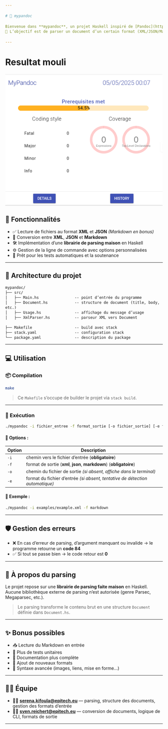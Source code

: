```yaml
---

# 📝 mypandoc

Bienvenue dans **mypandoc**, un projet Haskell inspiré de [Pandoc](https://pandoc.org/) — le célèbre convertisseur de documents.  
🎯 L’objectif est de parser un document d’un certain format (XML/JSON/Markdown) et de le convertir dans un autre.

---
```

# Resultat mouli

![alt text](<Screenshot From 2025-05-18 22-22-48.png>)

## 🚀 Fonctionnalités

- ✅ Lecture de fichiers au format **XML** et **JSON** *(Markdown en bonus)*
- 🔁 Conversion entre **XML**, **JSON** et **Markdown**
- 🛠️ Implémentation d’une **librairie de parsing maison** en Haskell
- ⚙️ Gestion de la ligne de commande avec options personnalisées
- 🧪 Prêt pour les tests automatiques et la soutenance

---

## 🧠 Architecture du projet

```
mypandoc/
├── src/
│   ├── Main.hs                -- point d’entrée du programme
│   ├── Document.hs            -- structure de document (title, body, etc.)
│   ├── Usage.hs               -- affichage du message d’usage
│   ├── XmlParser.hs           -- parseur XML vers Document

├── Makefile                   -- build avec stack
├── stack.yaml                 -- configuration stack
└── package.yaml               -- description du package
```

---

## 💻 Utilisation

### 📦 Compilation

```bash
make
```

> Ce `Makefile` s’occupe de builder le projet via `stack build`.

---

### 📂 Exécution

```bash
./mypandoc -i fichier_entree -f format_sortie [-o fichier_sortie] [-e format_entree]
```

#### 📌 Options :

| Option | Description |
|--------|-------------|
| `-i`   | chemin vers le fichier d’entrée (**obligatoire**) |
| `-f`   | format de sortie (**xml**, **json**, **markdown**) (**obligatoire**) |
| `-o`   | chemin du fichier de sortie *(si absent, affiche dans le terminal)* |
| `-e`   | format du fichier d’entrée *(si absent, tentative de détection automatique)* |

#### 🧪 Exemple :

```bash
./mypandoc -i examples/example.xml -f markdown
```

---

## 🛡️ Gestion des erreurs

- ❌ En cas d’erreur de parsing, d’argument manquant ou invalide → le programme retourne un **code 84**
- ✅ Si tout se passe bien → le code retour est **0**

---

## 🧠 À propos du parsing

Le projet repose sur une **librairie de parsing faite maison** en Haskell.  
Aucune bibliothèque externe de parsing n’est autorisée (genre Parsec, Megaparsec, etc.).

> Le parsing transforme le contenu brut en une structure `Document` définie dans `Document.hs`.

---

## ✨ Bonus possibles

- 📥 Lecture du Markdown en entrée
- 🧪 Plus de tests unitaires
- 📄 Documentation plus complète
- 📎 Ajout de nouveaux formats
- 🧙 Syntaxe avancée (images, liens, mise en forme...)

---

## 🧑‍💻 Équipe

- 👩‍💻 **serena.kifoula@epitech.eu** — parsing, structure des documents, gestion des formats d’entrée  
- 👨‍💻 **sven.reichert@epitech.eu** — conversion de documents, logique de CLI, formats de sortie

---

